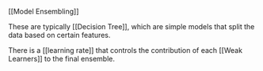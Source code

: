 [[Model Ensembling]]

These are typically [[Decision Tree]], which are simple models that split the data based on certain features.

There is a [[learning rate]] that
controls the contribution of each [[Weak Learners]] to the final ensemble. 